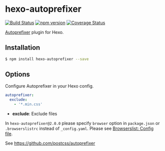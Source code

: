 # hexo-autoprefixer

[![Build Status](https://img.shields.io/github/actions/workflow/status/hexojs/hexo-autoprefixer/tester.yml?branch=master&label=test)](https://github.com/hexojs/hexo-autoprefixer/actions?query=workflow%3ATester)
[![npm version](https://badge.fury.io/js/hexo-autoprefixer.svg)](https://www.npmjs.com/package/hexo-autoprefixer)
[![Coverage Status](https://coveralls.io/repos/hexojs/hexo-autoprefixer/badge.svg?branch=master&service=github)](https://coveralls.io/github/hexojs/hexo-autoprefixer?branch=master)

[Autoprefixer] plugin for Hexo.

## Installation

``` bash
$ npm install hexo-autoprefixer --save
```

## Options

Configure Autoprefixer in your Hexo config.

``` yaml
autoprefixer:
  exclude:
    - '*.min.css'
```

- **exclude**: Exclude files

In `hexo-autoprefixer@2.0.0` please specify `browser` option in `package.json` or `.browserslistrc` instead of `_config.yaml`. Please see [Browserslist: Config file](https://github.com/browserslist/browserslist#config-file).

See <https://github.com/postcss/autoprefixer>

[Autoprefixer]: https://github.com/postcss/autoprefixer
